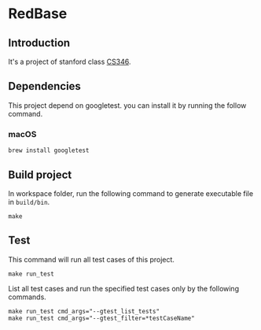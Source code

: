 # RedBase

## Introduction

It's a project of stanford class [CS346](https://web.stanford.edu/class/cs346/2015/).

## Dependencies

This project depend on googletest. you can install it by running the follow command.

### macOS

```shell
brew install googletest
```

## Build project

In workspace folder, run the following command to generate executable file in `build/bin`.

```shell
make
```

## Test

This command will run all test cases of this project.
```shell
make run_test
```

List all test cases and run the specified test cases only by the following commands.

```shell
make run_test cmd_args="--gtest_list_tests"
make run_test cmd_args="--gtest_filter=*testCaseName"
```